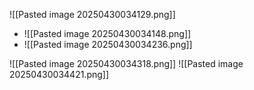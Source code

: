 ![[Pasted image 20250430034129.png]]

- ![[Pasted image 20250430034148.png]]
- ![[Pasted image 20250430034236.png]]

![[Pasted image 20250430034318.png]]
![[Pasted image 20250430034421.png]]
